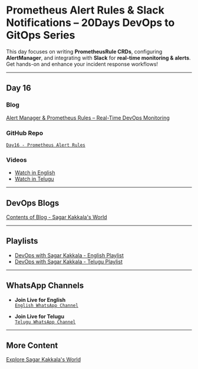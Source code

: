 
# **Prometheus Alert Rules & Slack Notifications – 20Days DevOps to GitOps Series**

This day focuses on writing **PrometheusRule CRDs**, configuring **AlertManager**, and integrating with **Slack** for **real-time monitoring & alerts**. Get hands-on and enhance your incident response workflows!

---

## **Day 16**

### **Blog**  
[Alert Manager & Prometheus Rules – Real-Time DevOps Monitoring](https://www.sagarkakkalasworld.com/2024/11/alert-manager-rules.html)

### **GitHub Repo**  
[`Day16 - Prometheus Alert Rules`](https://github.com/sagarkakkalasworld/Day16)

### **Videos**
- [Watch in English](https://youtu.be/zesjzostYdU)  
- [Watch in Telugu](https://youtu.be/sEXELNwPDY0?feature=shared)

---

## **DevOps Blogs**  
[Contents of Blog - Sagar Kakkala's World](https://www.sagarkakkalasworld.com/p/contents-of-blog-sagar-kakkalas-world.html)

---

## **Playlists**
- [DevOps with Sagar Kakkala - English Playlist](https://www.youtube.com/playlist?list=PLlMNTzKKV4R585f9o-Og8Cd4V9sc6w8yA)  
- [DevOps with Sagar Kakkala - Telugu Playlist](https://www.youtube.com/playlist?list=PLlMNTzKKV4R5AX7SfRrA6EQhuocVKhlnK)

---

## **WhatsApp Channels**
- **Join Live for English**  
[`English WhatsApp Channel`](https://www.whatsapp.com/channel/0029VaynRs5Fy72JakyNOv3d)  
  
- **Join Live for Telugu**  
[`Telugu WhatsApp Channel`](https://www.whatsapp.com/channel/0029Vau5goh30LKSrJyOoS1f)

---

## **More Content**  
[Explore Sagar Kakkala's World](https://linktr.ee/sagar_kakkalas_world)
